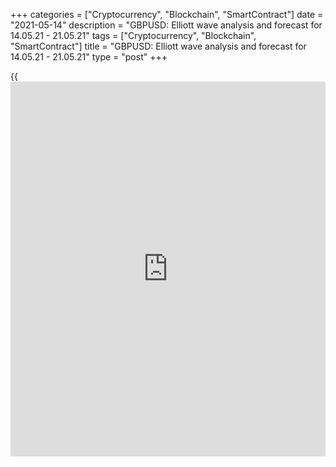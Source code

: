 +++
categories = ["Cryptocurrency", "Blockchain", "SmartContract"]
date = "2021-05-14"
description = "GBPUSD: Elliott wave analysis and forecast for 14.05.21 - 21.05.21"
tags = ["Cryptocurrency", "Blockchain", "SmartContract"]
title = "GBPUSD: Elliott wave analysis and forecast for 14.05.21 - 21.05.21"
type = "post"
+++

{{<iframe id="large-banner" src="https://www.bounty.group/#slide=3.0" width="100%" height="600" scrolling="no" style="border: 0px solid rgb(216, 221, 230); border-radius: 3px;">}}

2021-05-14

2021-05-14

GBPUSD: Elliott wave analysis and forecast for 14.05.21 – 21.05.21Alex
Geuta

 **Main scenario:**   consider short positions from corrections below
the level of 1.4237 with a target of  1.3572 – 1.3446 once the
correction is completed.

 **Alternative scenario:** breakout and consolidation above the level of
1.4237 will allow the pair to continue rising to the levels of 1.4450 –
1.4700.

 **Analysis:** Daily time frame: presumably, the first wave of larger
degree (1) finished developing, with wave 5 of (1) formed inside. A
descending correction started developing as wave (2) on the H4 time
frame, with waves A of (2) and B of (2) formed inside. Apparently, wave
С of (2) started developing on the H1 time frame. If this assumption is
correct, the pair will continue to drop to 1.3572 – 1.3446. The level of
1.4237 is critical in this scenario, as the breakout will enable the
pair to continue rising to the levels of 1.4450 – 1.4700.

* * *

* * *



## Price chart of GBPUSD in real time mode

The content of this article reflects the author’s opinion and does not
necessarily reflect the official position of LiteForex. The material
published on this page is provided for informational purposes only and
should not be considered as the provision of investment advice for the
purposes of Directive 2004/39/EC.

Rate this article:

{{value}}

( {{count}} {{title}} )